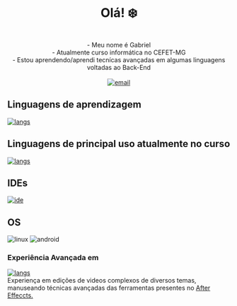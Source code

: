 <h1 align="center">Olá! ❄️</h1>
<p align="center">
        <br>
- Meu nome é Gabriel <br>
- Atualmente curso informática no CEFET-MG<br>
- Estou aprendendo/aprendi tecnícas avançadas em algumas linguagens voltadas ao Back-End<br><br>
  <a href="mailto:gabrielagostinhodasilva@hotmail.com">
        <img src="https://img.shields.io/badge/Gmail-D14836?style=for-the-badge&logo=gmail&logoColor=white" alt="email">
    </a>
    <br>
</p>

## Linguagens de aprendizagem
[![langs](https://skillicons.dev/icons?i=c,cpp,mysql,js)](https://skillicons.dev)
## Linguagens de principal uso atualmente no curso
[![langs](https://skillicons.dev/icons?i=cpp,mysql)](https://skillicons.dev)

## IDEs
[![ide](https://skillicons.dev/icons?i=vscode,eclipse)](https://skillicons.dev)

## OS 
![linux](https://img.shields.io/badge/Linux-FCC624?style=for-the-badge&logo=linux&logoColor=black)
![android](https://img.shields.io/badge/Android-3DDC84?style=for-the-badge&logo=android&logoColor=white)
<!--![windows](https://img.shields.io/badge/Windows-0078D6?style=for-the-badge&logo=windows&logoColor=white)--> 



### Experiência Avançada em 
[![langs](https://skillicons.dev/icons?i=ae)](https://skillicons.dev) 
<br>Experiença em edições de videos complexos de diversos temas, manuseando técnicas avançadas das ferramentas presentes no <a href = "https://www.adobe.com/br/products/aftereffects/campaign/pricing.html?sdid=KQPOM&mv=search&ef_id=CjwKCAjwpuajBhBpEiwA_ZtfhZahXkpp8nfbJ5XYRSjlNYVwwZtD6I2vC1--By1U6bjOu7iiMAcK3xoCuBEQAvD_BwE:G:s&s_kwcid=AL!3085!3!301784448894!e!!g!!adobe%20after%20effects!188195862!10039608942&gad=1&gclid=CjwKCAjwpuajBhBpEiwA_ZtfhZahXkpp8nfbJ5XYRSjlNYVwwZtD6I2vC1--By1U6bjOu7iiMAcK3xoCuBEQAvD_BwE">After Effeccts.</a>









<!--
**icehopeless/icehopeless** is a ✨ _special_ ✨ repository because its `README.md` (this file) appears on your GitHub profile.

Here are some ideas to get you started:

- 🔭 I’m currently working on ...
- 🌱 I’m currently learning ...
- 👯 I’m looking to collaborate on ...
- 🤔 I’m looking for help with ...
- 💬 Ask me about ...
- 📫 How to reach me: ...
- 😄 Pronouns: ...
- ⚡ Fun fact: ...
-->
